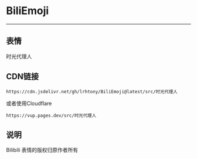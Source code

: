 # BiliEmoji
---
## 表情
时光代理人
## CDN链接
```
https://cdn.jsdelivr.net/gh/lrhtony/BiliEmoji@latest/src/时光代理人
```
或者使用Cloudflare
```
https://vup.pages.dev/src/时光代理人
```
## 说明
Bilibili 表情的版权归原作者所有
